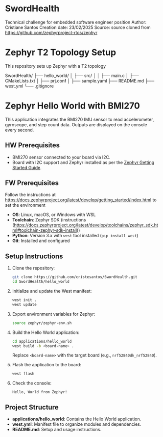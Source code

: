 # SwordHealth
Technical challenge for embedded software engineer position
Author: Cristiane Santos
Creation date: 23/02/2025
Source: source cloned from https://github.com/zephyrproject-rtos/zephyr

# Zephyr T2 Topology Setup

This repository sets up Zephyr with a T2 topology

SwordHealth/
├── hello_world/
│   ├── src/
│   │   ├── main.c
│   ├── CMakeLists.txt
│   ├── prj.conf
│   ├── sample.yaml
├── README.md
├── west.yml
└── .gitignore

# Zephyr Hello World with BMI270

This application integrates the BMI270 IMU sensor to read accelerometer, gyroscope, and step count data. Outputs are displayed on the console every second.

## HW Prerequisites

- BMI270 sensor connected to your board via I2C.
- Board with I2C support and Zephyr installed as per the [Zephyr Getting Started Guide](https://docs.zephyrproject.org/latest/develop/getting_started/index.html).

## FW Prerequisites
Follow the instructions at https://docs.zephyrproject.org/latest/develop/getting_started/index.html to set the environment

- **OS**: Linux, macOS, or Windows with WSL
- **Toolchain**: Zephyr SDK (instructions (https://docs.zephyrproject.org/latest/develop/toolchains/zephyr_sdk.html#toolchain-zephyr-sdk-install))
- **Python**: Version 3.x with `west` tool installed (`pip install west`)
- **Git**: Installed and configured

## Setup Instructions
1. Clone the repository:
    ```bash
    git clone https://github.com/cristesantos/SwordHealth.git
    cd SwordHealth/hello_world
    ```

2. Initialize and update the West manifest:
    ```bash
    west init .
    west update
    ```

3. Export environment variables for Zephyr:
    ```bash
    source zephyr/zephyr-env.sh
    ```

4. Build the Hello World application:
    ```bash
    cd applications/hello_world
    west build -b <board-name> .
    ```

   Replace `<board-name>` with the target board (e.g., `nrf52840dk_nrf52840`).

5. Flash the application to the board:
    ```bash
    west flash
    ```

6. Check the console:
    ```
    Hello, World from Zephyr!
    ```

## Project Structure
- **applications/hello_world**: Contains the Hello World application.
- **west.yml**: Manifest file to organize modules and dependencies.
- **README.md**: Setup and usage instructions.



